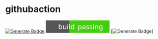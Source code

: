 # githubaction


[![Generate Badge](https://github.com/ifGarcia/githubaction/actions/workflows/badge.yml/badge.svg)](https://github.com/ifGarcia/githubaction/actions/workflows/badge.yml)
[![Generate Badge](https://github.com/ifGarcia/githubaction/blob/main/badge.svg)](https://github.com/ifGarcia/githubaction/actions/workflows/badge.yml)
[![Generate Badge](https://github.com/ifGarcia/badge/blob/master/githubaction/badge.svg)]
